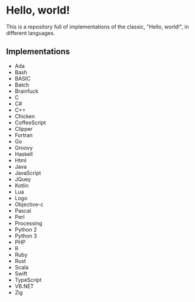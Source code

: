 # Hello, world!
This is a repository full of implementations of the classic, "Hello, world!", in different languages.

## Implementations
- Ada
- Bash
- BASIC
- Batch
- Brainfuck
- C
- C#
- C++
- Chicken
- CoffeeScript
- Clipper
- Fortran
- Go
- Groovy
- Haskell
- Html
- Java
- JavaScript
- JQuey
- Kotlin
- Lua
- Logo
- Objective-c
- Pascal
- Perl
- Processing
- Python 2
- Python 3
- PHP
- R
- Ruby
- Rust
- Scala
- Swift
- TypeScript
- VB.NET
- Zig
